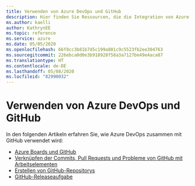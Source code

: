 ```yaml
---
title: Verwenden von Azure DevOps und GitHub
description: Hier finden Sie Ressourcen, die die Integration von Azure DevOps und GitHub unterstützen.
ms.author: kaelli
author: KathrynEE
ms.topic: reference
ms.service: azure
ms.date: 05/05/2020
ms.openlocfilehash: 66f8cc3b81b7d5c199a801c9c5523fb2ee304763
ms.sourcegitcommit: 226ebca0d0e3b918928f58a3a7127be49e4aca87
ms.translationtype: HT
ms.contentlocale: de-DE
ms.lasthandoff: 05/08/2020
ms.locfileid: "82990032"
---
```

# <a name="work-with-azure-devops-and-github"></a>Verwenden von Azure DevOps und GitHub 

In den folgenden Artikeln erfahren Sie, wie Azure DevOps zusammen mit GitHub verwendet wird:  

- [Azure Boards und GitHub](/azure/devops/boards/github)   
- [Verknüpfen der Commits, Pull Requests und Probleme von GitHub mit Arbeitselementen](/azure/devops/boards/github/link-to-from-github)  
- [Erstellen von GitHub-Repositorys](/azure/devops/pipelines/repos/github)   
- [GitHub-Releaseaufgabe](/azure/devops/pipelines/tasks/utility/github-release)  
 
